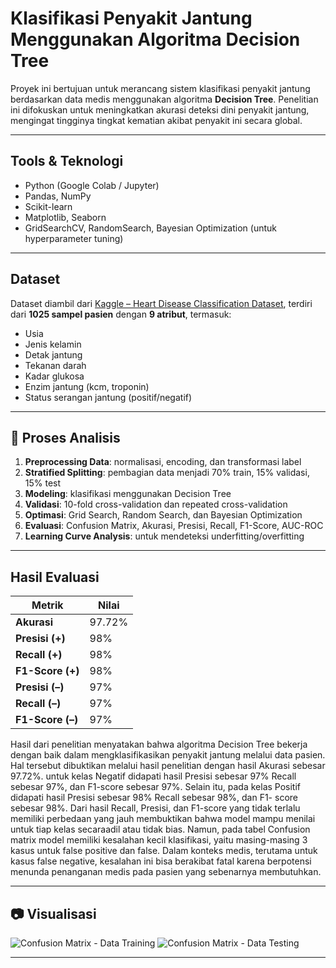 # Klasifikasi Penyakit Jantung Menggunakan Algoritma Decision Tree

Proyek ini bertujuan untuk merancang sistem klasifikasi penyakit jantung berdasarkan data medis menggunakan algoritma **Decision Tree**. Penelitian ini difokuskan untuk meningkatkan akurasi deteksi dini penyakit jantung, mengingat tingginya tingkat kematian akibat penyakit ini secara global.

---

## Tools & Teknologi
- Python (Google Colab / Jupyter)
- Pandas, NumPy
- Scikit-learn
- Matplotlib, Seaborn
- GridSearchCV, RandomSearch, Bayesian Optimization (untuk hyperparameter tuning)

---

## Dataset
Dataset diambil dari [Kaggle – Heart Disease Classification Dataset](https://www.kaggle.com/datasets/bharath011/heart-disease-classification-dataset/data), terdiri dari **1025 sampel pasien** dengan **9 atribut**, termasuk:
- Usia
- Jenis kelamin
- Detak jantung
- Tekanan darah
- Kadar glukosa
- Enzim jantung (kcm, troponin)
- Status serangan jantung (positif/negatif)

---

## 🔁 Proses Analisis
1. **Preprocessing Data**: normalisasi, encoding, dan transformasi label
2. **Stratified Splitting**: pembagian data menjadi 70% train, 15% validasi, 15% test
3. **Modeling**: klasifikasi menggunakan Decision Tree
4. **Validasi**: 10-fold cross-validation dan repeated cross-validation
5. **Optimasi**: Grid Search, Random Search, dan Bayesian Optimization
6. **Evaluasi**: Confusion Matrix, Akurasi, Presisi, Recall, F1-Score, AUC-ROC
7. **Learning Curve Analysis**: untuk mendeteksi underfitting/overfitting

---

## Hasil Evaluasi
| Metrik          | Nilai      |
|-----------------|------------|
| **Akurasi**     | 97.72%     |
| **Presisi (+)** | 98%        |
| **Recall (+)**  | 98%        |
| **F1-Score (+)**| 98%        |
| **Presisi (–)** | 97%        |
| **Recall (–)**  | 97%        |
| **F1-Score (–)**| 97%        |

Hasil dari penelitian menyatakan bahwa algoritma Decision Tree bekerja dengan baik dalam mengklasifikasikan penyakit jantung melalui data pasien. Hal tersebut dibuktikan melalui hasil penelitian dengan hasil Akurasi sebesar 97.72%. untuk kelas Negatif didapati hasil Presisi sebesar 97% Recall sebesar 97%, dan F1-score sebesar 97%. Selain itu, pada kelas Positif didapati hasil Presisi sebesar 98% Recall sebesar 98%, dan F1- score sebesar 98%. Dari hasil Recall, Presisi, dan F1-score yang tidak terlalu memiliki perbedaan yang jauh membuktikan bahwa model mampu menilai untuk tiap kelas secaraadil atau tidak bias. Namun, pada tabel Confusion matrix model memiliki kesalahan kecil klasifikasi, yaitu masing-masing 3 kasus untuk false positive dan false. Dalam konteks medis, terutama untuk kasus false negative, kesalahan ini bisa berakibat fatal karena berpotensi menunda penanganan medis pada pasien yang sebenarnya membutuhkan.

---

## 📷 Visualisasi
![Confusion Matrix - Data Training](img/training)
![Confusion Matrix - Data Testing](img/testing)

---
